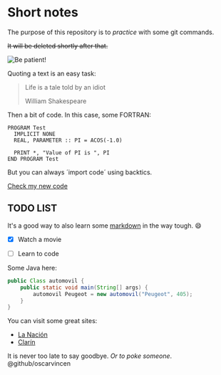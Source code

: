 Short notes
===========

The purpose of this repository is to *practice* with some git commands.

~~It will be deleted shortly after that.~~

![Be patient!](http://bucket3.clanacion.com.ar/anexos/fotos/72/1952272w88.jpg "Test")


Quoting a text is an easy task:

> Life is a tale
> told by an idiot
>
> William Shakespeare

Then a bit of code. In this case, some FORTRAN:

```FORTRAN
PROGRAM Test
  IMPLICIT NONE
  REAL, PARAMETER :: PI = ACOS(-1.0)

  PRINT *, "Value of PI is ", PI
END PROGRAM Test
```

But you can always ´import  code´ using backtics.

[Check my new code](./new.c)

TODO LIST
---

It's a good way to also learn some [markdown][] in the way tough. :smile:

- [x] Watch a movie
- [ ] Learn to code


[markdown]: http://markdown.com "Don't clic here"

Some Java here:

```java
public Class automovil {
	public static void main(String[] args) {
		automovil Peugeot = new automovil("Peugeot", 405);
	}
}
```

You can visit some great sites:

* [La Nación](http://www.lanacion.com.ar "Diario La Nación")
* [Clarín](http://www.clarin.com "Diario Clarín")

It is never too late to say goodbye. _Or to poke someone_. @github/oscarvincen

